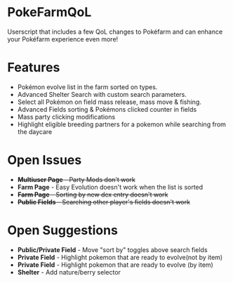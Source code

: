 # PokeFarmQoL
Userscript that includes a few QoL changes to Pokéfarm and can enhance your Pokéfarm experience even more!

# Features
- Pokémon evolve list in the farm sorted on types.
- Advanced Shelter Search with custom search parameters.
- Select all Pokémon on field mass release, mass move & fishing.
- Advanced Fields sorting & Pokémons clicked counter in fields
- Mass party clicking modifications
- Highlight eligible breeding partners for a pokemon while searching from the daycare

# Open Issues
- ~~**Multiuser Page** - Party Mods don't work~~
- **Farm Page** - Easy Evolution doesn't work when the list is sorted
- ~~**Farm Page** - Sorting by new dex entry doesn't work~~
- ~~**Public Fields** - Searching other player's fields doesn't work~~

# Open Suggestions
- **Public/Private Field** - Move "sort by" toggles above search fields
- **Private Field** - Highlight pokemon that are ready to evolve(not by item)
- **Private Field** - Highlight pokemon that are ready to evolve (by item)
- **Shelter** - Add nature/berry selector
